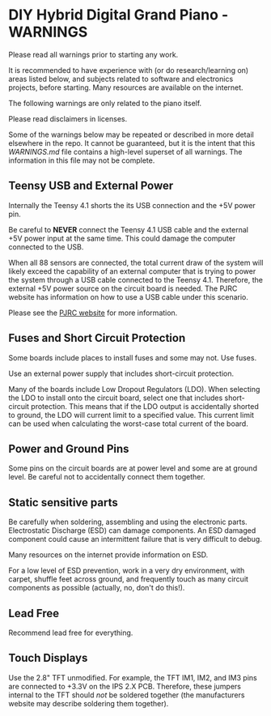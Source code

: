 # DIY Hybrid Digital Grand Piano - WARNINGS

Please read all warnings prior to starting any work.

It is recommended to have experience with (or do research/learning on) areas listed below, and subjects related to software and electronics projects, before starting. Many resources are available on the internet.

The following warnings are only related to the piano itself.

Please read disclaimers in licenses.

Some of the warnings below may be repeated or described in more detail elsewhere in the repo. It cannot be guaranteed, but it is the intent that this *WARNINGS.md* file contains a high-level superset of all warnings. The information in this file may not be complete.

## Teensy USB and External Power

Internally the Teensy 4.1 shorts the its USB connection and the +5V power pin.

Be careful to **NEVER** connect the Teensy 4.1 USB cable and the external +5V power input at the same time. This could damage the computer connected to the USB.

When all 88 sensors are connected, the total current draw of the system will likely exceed the capability of an external computer that is trying to power the system through a USB cable connected to the Teensy 4.1. Therefore, the external +5V power source on the circuit board is needed. The PJRC website has information on how to use a USB cable under this scenario.

Please see the [PJRC website](https://www.pjrc.com) for more information.

## Fuses and Short Circuit Protection

Some boards include places to install fuses and some may not. Use fuses.

Use an external power supply that includes short-circuit protection.

Many of the boards include Low Dropout Regulators (LDO). When selecting the LDO to install onto the circuit board, select one that includes short-circuit protection. This means that if the LDO output is accidentally shorted to ground, the LDO will current limit to a specified value. This current limit can be used when calculating the worst-case total current of the board.

## Power and Ground Pins

Some pins on the circuit boards are at power level and some are at ground level. Be careful not to accidentally connect them together.

## Static sensitive parts

Be carefully when soldering, assembling and using the electronic parts. Electrostatic Discharge (ESD) can damage components. An ESD damaged component could cause an intermittent failure that is very difficult to debug.

Many resources on the internet provide information on ESD.

For a low level of ESD prevention, work in a very dry environment, with carpet, shuffle feet across ground, and frequently touch as many circuit components as possible (actually, no, don't do this!).

## Lead Free

Recommend lead free for everything.

## Touch Displays

Use the 2.8" TFT unmodified. For example, the TFT IM1, IM2, and IM3 pins are connected to +3.3V on the IPS 2.X PCB. Therefore, these jumpers internal to the TFT should *not* be soldered together (the manufacturers website may describe soldering them together).